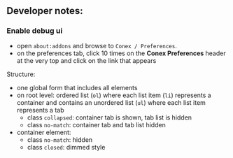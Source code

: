 #

## Developer notes:

### Enable debug ui

- open `about:addons` and browse to `Conex / Preferences`.
- on the preferences tab, click 10 times on the **Conex Preferences** header at the very top and click on the link that appears


Structure:

- one global form that includes all elements
- on root level: ordered list (`ol`) where each list item (`li`) represents a container and contains an unordered list (`ul`) where each list item represents a tab
  - class `collapsed`: container tab is shown, tab list is hidden
  - class `no-match`: container tab and tab list hidden
- container element:
  - class `no-match`: hidden
  - class `closed`: dimmed style
